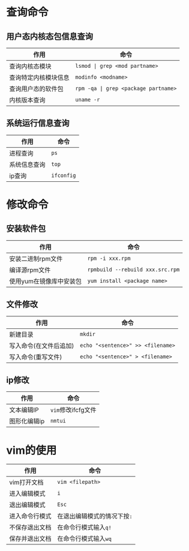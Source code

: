 # 查询命令
## 用户态内核态包信息查询
|作用|命令|
|----|----|
|查询内核态模块|`lsmod \| grep <mod partname> ` |
|查询特定内核模块信息|`modinfo <modname>`|
|查询用户态的软件包|`rpm -qa \| grep <package partname>`|
|内核版本查询| `uname -r`|
## 系统运行信息查询
|作用|命令|
|---|---|
| 进程查询 | `ps` |
| 系统信息查询 | `top`|
| ip查询 |`ifconfig`|

# 修改命令
## 安装软件包
|作用|命令|
|---|---|
|安装二进制rpm文件| `rpm -i xxx.rpm`|
|编译源rpm文件| `rpmbuild --rebuild xxx.src.rpm` |
|使用yum在镜像库中安装包|`yum install <package name>`|
## 文件修改
|作用|命令|
|---|---|
|新建目录|`mkdir`|
|写入命令(在文件后追加)|`echo "<sentence>" >> <filename>`|
|写入命令(重写文件)|`echo "<sentence>" > <filename> `|
## ip修改
|作用|命令|
|---|---|
|文本编辑IP|`vim`修改ifcfg文件|
|图形化编辑ip|`nmtui`|


# vim的使用
|作用|命令|
|---|---|
|vim打开文档| `vim <filepath>`|
|进入编辑模式|`i`|
|退出编辑模式|`Esc`|
|进入命令行模式|在退出编辑模式的情况下按`:`|
|不保存退出文档|在命令行模式输入`q!`|
|保存并退出文档|在命令行模式输入`wq`|


